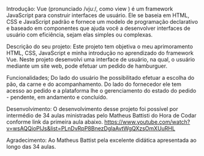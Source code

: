 Introdução:
Vue (pronunciado /vjuː/, como view ) é um framework JavaScript para construir interfaces de usuário. Ele se baseia em HTML, CSS e JavaScript padrão e fornece um modelo de programação declarativo e baseado em componentes que ajuda você a desenvolver interfaces de usuário com eficiência, sejam elas simples ou complexas.

Descrição do seu projeto:
Este projeto tem objetiva o meu aprimoramento HTML, CSS, JavaScript e minha introdução no aprendizado do framework Vue. Neste projeto desenvolvi uma interface de usuário, na qual, 
o usuário mediante um site web, pode efetuar um pedido de hamburguer.

Funcionalidades;
Do lado do usuário lhe possibilitado efetuar a escolha do pão, da carne e do acompanhamento. Do lado do fornecedor ele tem acesso ao pedido e a plataforma lhe o gerenciamento do estado do pedido - pendente, em andamento e concluído.

Desenvolvimento:
O desenvolvimento desse projeto foi possível por intermédio de 34 aulas ministradas pelo 
Matheus Battisti do Hora de Codar conforme link da primeira aula abaixo.
https://www.youtube.com/watch?v=wsAQQioPIJs&list=PLnDvRpP8BnezDglaAvtWgQXzsOmXUuRHL

Agradecimento:
Ao Matheus Battist pela excelente didática apresentada ao longo das 34 aulas.